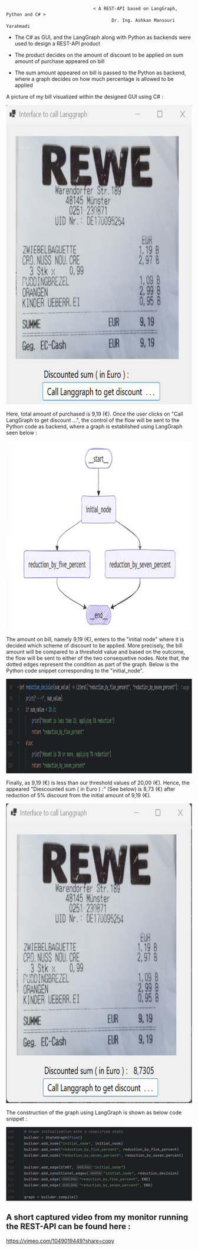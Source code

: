                                
                                     < A REST-API based on LangGraph, Python and C# >
                                            Dr. Ing. Ashkan Mansouri Yarahmadi

- The C# as GUI, and the LangGraph along with Python as backends were used to design a REST-API product

- The product decides on the amount of discount to be applied on sum amount of purchase appeared on bill

- The sum amount appeared on bill is passed to the Python as backend, where a graph decides on how much percentage is allowed to be applied

A picture of my bill visualized within the designed GUI using C# :

<p align="center">
  <img src="https://github.com/ashkanmy/Insight-Gallery/blob/main/Figs/gui-restapi.png" width="512" height="812">
</p>

Here, total amount of purchased is 9,19 (€). Once the user clicks on "Call LangGraph to get discount ...", the control of the flow will be sent to the Python 
code as backend, where a graph is established using LangGraph seen below :

<p align="center">
  <img src="https://github.com/ashkanmy/Insight-Gallery/blob/main/Figs/graph.png" width="512" height="512">
</p>

The amount on bill, namely 9,19 (€), enters to the "initial node" where it is decided which scheme of discount to be applied. More precisely, the bill 
amount will be compared to a threshold value and based on the outcome, the flow will be sent to either of the two consequetive nodes. Note that, the dotted 
edges represent the condition as part of the graph. Below is the Python code snippet corresponding to the "initial_node".

<div align="center">
    <img src="https://github.com/ashkanmy/Insight-Gallery/blob/main/Figs/EdgeCondition.png" width="1024" height="256" alt="Edge Condition">
</div>

Finally, as 9,19 (€) is less than our threshold values of 20,00 (€). Hence, the appeared "Diescounted sum ( in Euro ) :" (See below) is 8,73 (€) after reduction of 5% discount 
from the initial amount of 9,19 (€).

<div align="center">
    <img src="https://github.com/ashkanmy/Insight-Gallery/blob/main/Figs/rewe-discount-bill.png" width="512" height="812" alt="Edge Condition">
</div>

The construction of the graph using LangGraph is shown as below code snippet :

<div align="center">
    <img src="https://github.com/ashkanmy/Insight-Gallery/blob/main/Figs/tree.png" width="512" height="200" alt="Edge Condition">
</div>

## A short captured video from my monitor running the REST-API can be found here :
https://vimeo.com/1049019449?share=copy


